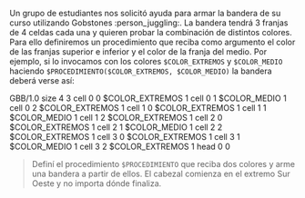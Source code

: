 Un grupo de estudiantes nos solicitó ayuda para armar la bandera de su curso utilizando Gobstones :person_juggling:. La bandera tendrá 3 franjas de 4 celdas cada una y quieren probar la combinación de distintos colores. Para ello definiremos un procedimiento que reciba como argumento el color de las franjas superior e inferior y el color de la franja del medio. Por ejemplo, si lo invocamos con los colores `$COLOR_EXTREMOS` y `$COLOR_MEDIO` haciendo `$PROCEDIMIENTO($COLOR_EXTREMOS, $COLOR_MEDIO)` la bandera deberá verse así:

<gs-board>
        GBB/1.0
        size 4 3
        cell 0 0 $COLOR_EXTREMOS 1
        cell 0 1 $COLOR_MEDIO 1
        cell 0 2 $COLOR_EXTREMOS 1
        cell 1 0 $COLOR_EXTREMOS 1
        cell 1 1 $COLOR_MEDIO 1
        cell 1 2 $COLOR_EXTREMOS 1
        cell 2 0 $COLOR_EXTREMOS 1
        cell 2 1 $COLOR_MEDIO 1
        cell 2 2 $COLOR_EXTREMOS 1
        cell 3 0 $COLOR_EXTREMOS 1 
        cell 3 1 $COLOR_MEDIO 1
        cell 3 2 $COLOR_EXTREMOS 1 
        head 0 0
</gs-board>

> Definí el procedimiento `$PROCEDIMIENTO` que reciba dos colores y arme una bandera a partir de ellos. El cabezal comienza en el extremo Sur Oeste y no importa dónde finaliza.